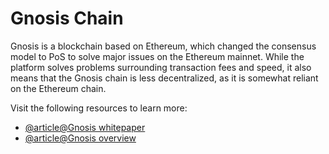 # Gnosis Chain

Gnosis is a blockchain based on Ethereum, which changed the consensus model to PoS to solve major issues on the Ethereum mainnet. While the platform solves problems surrounding transaction fees and speed, it also means that the Gnosis chain is less decentralized, as it is somewhat reliant on the Ethereum chain.

Visit the following resources to learn more:

- [@article@Gnosis whitepaper](https://blockchainlab.com/pdf/gnosis_whitepaper.pdf)
- [@article@Gnosis overview](https://developers.gnosischain.com/#gnosis-chain)